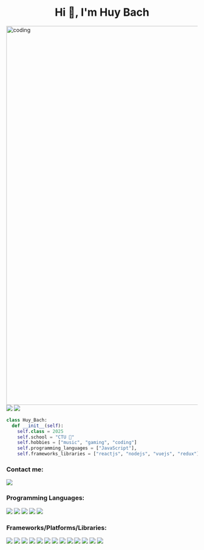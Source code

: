 <h1 align="center">Hi 👋, I'm Huy Bach</h1>
<img align="center" alt="coding" width="1000" margin="20px 0" src="https://camo.githubusercontent.com/cae12fddd9d6982901d82580bdf321d81fb299141098ca1c2d4891870827bf17/68747470733a2f2f6d69726f2e6d656469756d2e636f6d2f6d61782f313336302f302a37513379765349765f7430696f4a2d5a2e676966"

<div display=""flex" align="center">
<img src="https://github-readme-stats.vercel.app/api?username=huybach02&theme=react&show_icons=true&count_private=true">
<img src="https://github-readme-stats.vercel.app/api/top-langs/?username=huybach02&theme=react&layout=compact&langs_count=10">
</div>

```python
class Huy_Bach:
  def __init__(self):
    self.class = 2025
    self.school = "CTU 🐘"
    self.hobbies = ["music", "gaming", "coding"]
    self.programming_languages = ["JavaScript"],
    self.frameworks_libraries = ["reactjs", "nodejs", "vuejs", "redux"]
```

<h3>Contact me:</h3>
<a href=https://www.facebook.com/imbacksss> <img src="https://img.shields.io/badge/Facebook-%231877F2.svg?style=for-the-badge&logo=Facebook&logoColor=white"> </a>



<h3>Programming Languages:</h3>
<div display=""flex">
  <img src="https://img.shields.io/badge/html5-%23E34F26.svg?style=for-the-badge&logo=html5&logoColor=white">
<img src="https://img.shields.io/badge/css3-%231572B6.svg?style=for-the-badge&logo=css3&logoColor=white">
<img src="https://img.shields.io/badge/javascript-%23323330.svg?style=for-the-badge&logo=javascript&logoColor=%23F7DF1E">
<img src="https://img.shields.io/badge/-GraphQL-E10098?style=for-the-badge&logo=graphql&logoColor=white">
<img src="https://img.shields.io/badge/typescript-%23007ACC.svg?style=for-the-badge&logo=typescript&logoColor=white">
</div>

<h3>Frameworks/Platforms/Libraries:</h3>
<div display=""flex">
  <img src="https://img.shields.io/badge/bootstrap-%23563D7C.svg?style=for-the-badge&logo=bootstrap&logoColor=white">
<img src="https://img.shields.io/badge/express.js-%23404d59.svg?style=for-the-badge&logo=express&logoColor=%2361DAFB">
<img src="https://img.shields.io/badge/materialui-%230081CB.svg?style=for-the-badge&logo=material-ui&logoColor=white">
<img src="https://img.shields.io/badge/NPM-%23000000.svg?style=for-the-badge&logo=npm&logoColor=white">
<img src="https://img.shields.io/badge/Next-black?style=for-the-badge&logo=next.js&logoColor=white">
<img src="https://img.shields.io/badge/node.js-6DA55F?style=for-the-badge&logo=node.js&logoColor=white">
<img src="https://img.shields.io/badge/react-%2320232a.svg?style=for-the-badge&logo=react&logoColor=%2361DAFB">
<img src="https://img.shields.io/badge/React_Router-CA4245?style=for-the-badge&logo=react-router&logoColor=white">
<img src="https://img.shields.io/badge/redux-%23593d88.svg?style=for-the-badge&logo=redux&logoColor=white">
<img src="https://img.shields.io/badge/SASS-hotpink.svg?style=for-the-badge&logo=SASS&logoColor=white">
  <img src="https://img.shields.io/badge/styled--components-DB7093?style=for-the-badge&logo=styled-components&logoColor=white">
  <img src="https://img.shields.io/badge/tailwindcss-%2338B2AC.svg?style=for-the-badge&logo=tailwind-css&logoColor=white">
  <img src="https://img.shields.io/badge/vuejs-%2335495e.svg?style=for-the-badge&logo=vuedotjs&logoColor=%234FC08D">
</div>
